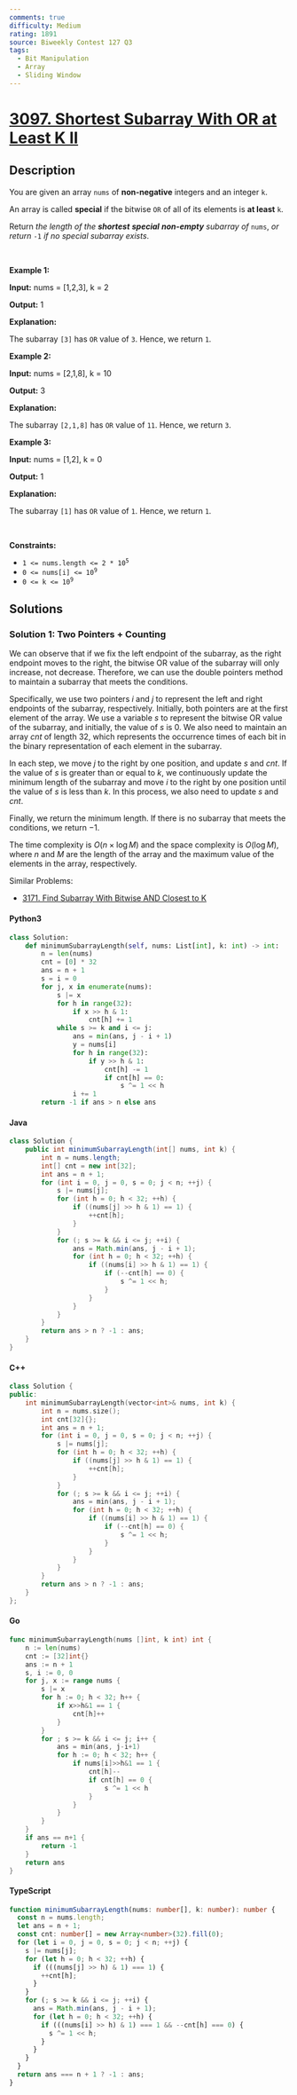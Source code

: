 ```yaml
---
comments: true
difficulty: Medium
rating: 1891
source: Biweekly Contest 127 Q3
tags:
  - Bit Manipulation
  - Array
  - Sliding Window
---
```


<!-- problem:start -->

# [3097. Shortest Subarray With OR at Least K II](https://leetcode.com/problems/shortest-subarray-with-or-at-least-k-ii)


## Description

<!-- description:start -->

<p>You are given an array <code>nums</code> of <strong>non-negative</strong> integers and an integer <code>k</code>.</p>

<p>An array is called <strong>special</strong> if the bitwise <code>OR</code> of all of its elements is <strong>at least</strong> <code>k</code>.</p>

<p>Return <em>the length of the <strong>shortest</strong> <strong>special</strong> <strong>non-empty</strong> <span data-keyword="subarray-nonempty">subarray</span> of</em> <code>nums</code>, <em>or return</em> <code>-1</code> <em>if no special subarray exists</em>.</p>

<p>&nbsp;</p>
<p><strong class="example">Example 1:</strong></p>

<div class="example-block">
<p><strong>Input:</strong> <span class="example-io">nums = [1,2,3], k = 2</span></p>

<p><strong>Output:</strong> <span class="example-io">1</span></p>

<p><strong>Explanation:</strong></p>

<p>The subarray <code>[3]</code> has <code>OR</code> value of <code>3</code>. Hence, we return <code>1</code>.</p>
</div>

<p><strong class="example">Example 2:</strong></p>

<div class="example-block">
<p><strong>Input:</strong> <span class="example-io">nums = [2,1,8], k = 10</span></p>

<p><strong>Output:</strong> <span class="example-io">3</span></p>

<p><strong>Explanation:</strong></p>

<p>The subarray <code>[2,1,8]</code> has <code>OR</code> value of <code>11</code>. Hence, we return <code>3</code>.</p>
</div>

<p><strong class="example">Example 3:</strong></p>

<div class="example-block">
<p><strong>Input:</strong> <span class="example-io">nums = [1,2], k = 0</span></p>

<p><strong>Output:</strong> <span class="example-io">1</span></p>

<p><strong>Explanation:</strong></p>

<p>The subarray <code>[1]</code> has <code>OR</code> value of <code>1</code>. Hence, we return <code>1</code>.</p>
</div>

<p>&nbsp;</p>
<p><strong>Constraints:</strong></p>

<ul>
	<li><code>1 &lt;= nums.length &lt;= 2 * 10<sup>5</sup></code></li>
	<li><code>0 &lt;= nums[i] &lt;= 10<sup>9</sup></code></li>
	<li><code>0 &lt;= k &lt;= 10<sup>9</sup></code></li>
</ul>

<!-- description:end -->

## Solutions

<!-- solution:start -->

### Solution 1: Two Pointers + Counting

We can observe that if we fix the left endpoint of the subarray, as the right endpoint moves to the right, the bitwise OR value of the subarray will only increase, not decrease. Therefore, we can use the double pointers method to maintain a subarray that meets the conditions.

Specifically, we use two pointers $i$ and $j$ to represent the left and right endpoints of the subarray, respectively. Initially, both pointers are at the first element of the array. We use a variable $s$ to represent the bitwise OR value of the subarray, and initially, the value of $s$ is $0$. We also need to maintain an array $cnt$ of length $32$, which represents the occurrence times of each bit in the binary representation of each element in the subarray.

In each step, we move $j$ to the right by one position, and update $s$ and $cnt$. If the value of $s$ is greater than or equal to $k$, we continuously update the minimum length of the subarray and move $i$ to the right by one position until the value of $s$ is less than $k$. In this process, we also need to update $s$ and $cnt$.

Finally, we return the minimum length. If there is no subarray that meets the conditions, we return $-1$.

The time complexity is $O(n \times \log M)$ and the space complexity is $O(\log M)$, where $n$ and $M$ are the length of the array and the maximum value of the elements in the array, respectively.

Similar Problems:

- [3171. Find Subarray With Bitwise AND Closest to K](https://github.com/doocs/leetcode/blob/main/solution/3100-3199/3171.Find%20Subarray%20With%20Bitwise%20AND%20Closest%20to%20K/README_EN.md)

<!-- tabs:start -->

#### Python3

```python
class Solution:
    def minimumSubarrayLength(self, nums: List[int], k: int) -> int:
        n = len(nums)
        cnt = [0] * 32
        ans = n + 1
        s = i = 0
        for j, x in enumerate(nums):
            s |= x
            for h in range(32):
                if x >> h & 1:
                    cnt[h] += 1
            while s >= k and i <= j:
                ans = min(ans, j - i + 1)
                y = nums[i]
                for h in range(32):
                    if y >> h & 1:
                        cnt[h] -= 1
                        if cnt[h] == 0:
                            s ^= 1 << h
                i += 1
        return -1 if ans > n else ans
```

#### Java

```java
class Solution {
    public int minimumSubarrayLength(int[] nums, int k) {
        int n = nums.length;
        int[] cnt = new int[32];
        int ans = n + 1;
        for (int i = 0, j = 0, s = 0; j < n; ++j) {
            s |= nums[j];
            for (int h = 0; h < 32; ++h) {
                if ((nums[j] >> h & 1) == 1) {
                    ++cnt[h];
                }
            }
            for (; s >= k && i <= j; ++i) {
                ans = Math.min(ans, j - i + 1);
                for (int h = 0; h < 32; ++h) {
                    if ((nums[i] >> h & 1) == 1) {
                        if (--cnt[h] == 0) {
                            s ^= 1 << h;
                        }
                    }
                }
            }
        }
        return ans > n ? -1 : ans;
    }
}
```

#### C++

```cpp
class Solution {
public:
    int minimumSubarrayLength(vector<int>& nums, int k) {
        int n = nums.size();
        int cnt[32]{};
        int ans = n + 1;
        for (int i = 0, j = 0, s = 0; j < n; ++j) {
            s |= nums[j];
            for (int h = 0; h < 32; ++h) {
                if ((nums[j] >> h & 1) == 1) {
                    ++cnt[h];
                }
            }
            for (; s >= k && i <= j; ++i) {
                ans = min(ans, j - i + 1);
                for (int h = 0; h < 32; ++h) {
                    if ((nums[i] >> h & 1) == 1) {
                        if (--cnt[h] == 0) {
                            s ^= 1 << h;
                        }
                    }
                }
            }
        }
        return ans > n ? -1 : ans;
    }
};
```

#### Go

```go
func minimumSubarrayLength(nums []int, k int) int {
	n := len(nums)
	cnt := [32]int{}
	ans := n + 1
	s, i := 0, 0
	for j, x := range nums {
		s |= x
		for h := 0; h < 32; h++ {
			if x>>h&1 == 1 {
				cnt[h]++
			}
		}
		for ; s >= k && i <= j; i++ {
			ans = min(ans, j-i+1)
			for h := 0; h < 32; h++ {
				if nums[i]>>h&1 == 1 {
					cnt[h]--
					if cnt[h] == 0 {
						s ^= 1 << h
					}
				}
			}
		}
	}
	if ans == n+1 {
		return -1
	}
	return ans
}
```

#### TypeScript

```ts
function minimumSubarrayLength(nums: number[], k: number): number {
  const n = nums.length;
  let ans = n + 1;
  const cnt: number[] = new Array<number>(32).fill(0);
  for (let i = 0, j = 0, s = 0; j < n; ++j) {
    s |= nums[j];
    for (let h = 0; h < 32; ++h) {
      if (((nums[j] >> h) & 1) === 1) {
        ++cnt[h];
      }
    }
    for (; s >= k && i <= j; ++i) {
      ans = Math.min(ans, j - i + 1);
      for (let h = 0; h < 32; ++h) {
        if (((nums[i] >> h) & 1) === 1 && --cnt[h] === 0) {
          s ^= 1 << h;
        }
      }
    }
  }
  return ans === n + 1 ? -1 : ans;
}
```

<!-- tabs:end -->

<!-- solution:end -->

<!-- problem:end -->
